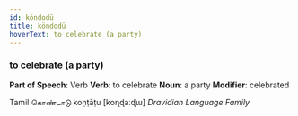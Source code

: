 ```yaml
---
id: köndodü
title: köndodü
hoverText: to celebrate (a party)
---
```


### to celebrate (a party)

**Part of Speech**: Verb
**Verb**: to celebrate
**Noun**: a party
**Modifier**: celebrated

Tamil கொண்டாடு koṇṭāṭu [koɳɖaːɖɯ]
*Dravidian Language Family*